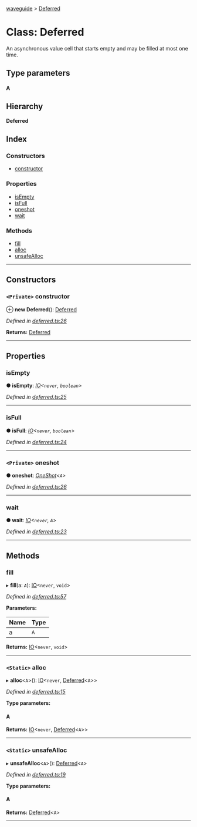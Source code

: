 [waveguide](../README.md) > [Deferred](../classes/deferred.md)

# Class: Deferred

An asynchronous value cell that starts empty and may be filled at most one time.

## Type parameters
#### A 
## Hierarchy

**Deferred**

## Index

### Constructors

* [constructor](deferred.md#constructor)

### Properties

* [isEmpty](deferred.md#isempty)
* [isFull](deferred.md#isfull)
* [oneshot](deferred.md#oneshot)
* [wait](deferred.md#wait)

### Methods

* [fill](deferred.md#fill)
* [alloc](deferred.md#alloc)
* [unsafeAlloc](deferred.md#unsafealloc)

---

## Constructors

<a id="constructor"></a>

### `<Private>` constructor

⊕ **new Deferred**(): [Deferred](deferred.md)

*Defined in [deferred.ts:26](https://github.com/rzeigler/waveguide/blob/a4eddcf/src/deferred.ts#L26)*

**Returns:** [Deferred](deferred.md)

___

## Properties

<a id="isempty"></a>

###  isEmpty

**● isEmpty**: *[IO](io.md)<`never`, `boolean`>*

*Defined in [deferred.ts:25](https://github.com/rzeigler/waveguide/blob/a4eddcf/src/deferred.ts#L25)*

___
<a id="isfull"></a>

###  isFull

**● isFull**: *[IO](io.md)<`never`, `boolean`>*

*Defined in [deferred.ts:24](https://github.com/rzeigler/waveguide/blob/a4eddcf/src/deferred.ts#L24)*

___
<a id="oneshot"></a>

### `<Private>` oneshot

**● oneshot**: *[OneShot](oneshot.md)<`A`>*

*Defined in [deferred.ts:26](https://github.com/rzeigler/waveguide/blob/a4eddcf/src/deferred.ts#L26)*

___
<a id="wait"></a>

###  wait

**● wait**: *[IO](io.md)<`never`, `A`>*

*Defined in [deferred.ts:23](https://github.com/rzeigler/waveguide/blob/a4eddcf/src/deferred.ts#L23)*

___

## Methods

<a id="fill"></a>

###  fill

▸ **fill**(a: *`A`*): [IO](io.md)<`never`, `void`>

*Defined in [deferred.ts:57](https://github.com/rzeigler/waveguide/blob/a4eddcf/src/deferred.ts#L57)*

**Parameters:**

| Name | Type |
| ------ | ------ |
| a | `A` |

**Returns:** [IO](io.md)<`never`, `void`>

___
<a id="alloc"></a>

### `<Static>` alloc

▸ **alloc**<`A`>(): [IO](io.md)<`never`, [Deferred](deferred.md)<`A`>>

*Defined in [deferred.ts:15](https://github.com/rzeigler/waveguide/blob/a4eddcf/src/deferred.ts#L15)*

**Type parameters:**

#### A 

**Returns:** [IO](io.md)<`never`, [Deferred](deferred.md)<`A`>>

___
<a id="unsafealloc"></a>

### `<Static>` unsafeAlloc

▸ **unsafeAlloc**<`A`>(): [Deferred](deferred.md)<`A`>

*Defined in [deferred.ts:19](https://github.com/rzeigler/waveguide/blob/a4eddcf/src/deferred.ts#L19)*

**Type parameters:**

#### A 

**Returns:** [Deferred](deferred.md)<`A`>

___

